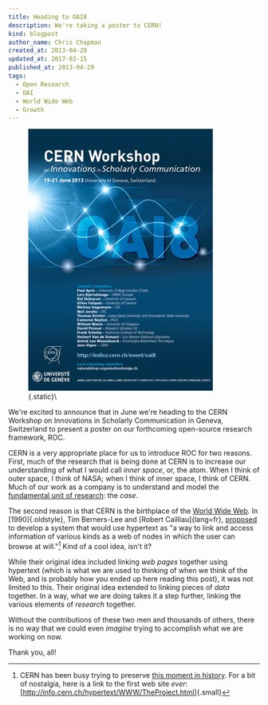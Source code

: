 ```yaml
---
title: Heading to OAI8
description: We're taking a poster to CERN!
kind: blogpost
author_name: Chris Chapman
created_at: 2013-04-29
updated_at: 2017-02-15
published_at: 2013-04-29
tags:
  - Open Research
  - OAI
  - World Wide Web
  - Growth
---
```


<figure class="aside img">

![Poster for OAI8 (CERN Workshop on Innovations in Scholarly Communication](OAI8_logo_2.jpg){.static}\

</figure>

We're excited to announce that in June we're heading to the CERN
Workshop on Innovations in Scholarly Communication in Geneva, Switzerland to
present a poster on our forthcoming open-source research framework, ROC.

CERN is a very appropriate place for us to introduce ROC for two reasons.
First, much of the research that is being done at CERN is to increase our
understanding of what I would call _inner space_, or, the atom. When I think of
outer space, I think of NASA; when I think of inner space, I think of CERN.
Much of our work as a company is to understand and model the [fundamental unit
of research][case]: the _case_.

<!--MORE-->

The second reason is that CERN is the birthplace of the [World Wide Web][www].
In [1990]{.oldstyle}, Tim Berners-Lee and [Robert Cailliau]{lang=fr},
[proposed][proposal] to develop a system that would use hypertext as "a way to
link and access information of various kinds as a web of nodes in which the
user can browse at will."[^first-website] Kind of a cool idea, isn't it?

While their original idea included linking _web pages_ together using hypertext
(which is what we are used to thinking of when we think of the Web, and is
probably how you ended up here reading this post), it was not limited to this.
Their original idea extended to linking pieces of _data_ together. In a way,
what we are doing takes it a step further, linking the various elements of
_research_ together.

Without the contributions of these two men and thousands of others, there is no
way that we could even _imagine_ trying to accomplish what we are working on
now.

Thank you, all!

[case]: </research/process/#a-unit-of-research> "Pentandra → Research 101 → Unit of Research"
[www]: <http://en.wikipedia.org/wiki/World_Wide_Web> "World Wide Web on Wikipedia"
[proposal]: <http://www.w3.org/Proposal.html> "Proposal for the World Wide Web"

[^first-website]: 

    CERN has been busy trying to preserve [this moment in
    history](http://info.cern.ch/). For a bit of nostalgia, here is a link to
    the first web site _ever_:
    [<http://info.cern.ch/hypertext/WWW/TheProject.html>]{.small}
